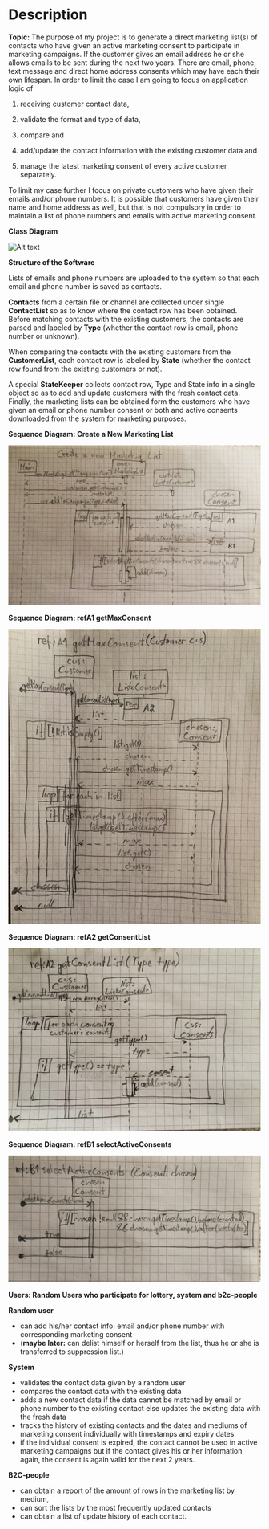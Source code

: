 # Description

__Topic:__ The purpose of my project is to generate a direct marketing list(s) of contacts who have given an active marketing consent to participate in marketing campaigns. If the customer gives an email address he or she allows emails to be sent during the next two years. There are email, phone, text message and direct home address consents which may have each their own lifespan. In order to limit the case I am going to focus on application logic of 

1) receiving customer contact data, 

2) validate the format and type of data, 

3) compare and 

4) add/update the contact information with the existing customer data and 

5) manage the latest marketing consent of every active customer separately. 

To limit my case further I focus on private customers who have given their emails and/or phone numbers. It is possible that customers have given their name and home address as well, but that is not compulsory in order to maintain a list of phone numbers and emails with active marketing consent.

__Class Diagram__

![Alt text](https://github.com/rikumleppanen/direct-marketing-list/blob/master/documentation/Class%20DiagramUpD1.png "Class Diagram (Updated #1")

__Structure of the Software__

Lists of emails and phone numbers are uploaded to the system so that each email and phone number is saved as contacts. 

__Contacts__ from a certain file or channel are collected under single __ContactList__ so as to know where the contact row has been obtained. Before matching contacts with the existing customers, the contacts are parsed and labeled by __Type__ (whether the contact row is email, phone number or unknown).

When comparing the contacts with the existing customers from the __CustomerList__, each contact row is labeled by __State__ (whether the contact row found from the existing customers or not). 

A special __StateKeeper__ collects contact row, Type and State info in a single object so as to add and update customers with the fresh contact data. Finally, the marketing lists can be obtained form the customers who have given an email or phone number consent or both and active consents downloaded from the system for marketing purposes.

__Sequence Diagram: Create a New Marketing List__

![Alt text](https://github.com/rikumleppanen/direct-marketing-list/blob/master/documentation/image1.JPG "Create a New Marketing List")

__Sequence Diagram: refA1 getMaxConsent__

![Alt text](https://github.com/rikumleppanen/direct-marketing-list/blob/master/documentation/image2.JPG)

__Sequence Diagram: refA2 getConsentList__

![Alt text](https://github.com/rikumleppanen/direct-marketing-list/blob/master/documentation/image3.JPG)

__Sequence Diagram: refB1 selectActiveConsents__

![Alt text](https://github.com/rikumleppanen/direct-marketing-list/blob/master/documentation/image4.JPG)


__Users: Random Users who participate for lottery, system and b2c-people__

__Random user__
- can add his/her contact info: email and/or phone number with corresponding marketing consent
- (__maybe later:__ can delist himself or herself from the list, thus he or she is transferred to suppression list.)

__System__
- validates the contact data given by a random user
- compares the contact data with the existing data
- adds a new contact data if the data cannot be matched by email or phone number to the existing contact else updates the existing data with the fresh data
- tracks the history of existing contacts and the dates and mediums of marketing consent individually with timestamps and expiry dates
- if the individual consent is expired, the contact cannot be used in active marketing campaigns but if the contact gives his or her information again, the consent is again valid for the next 2 years.

__B2C-people__
- can obtain a report of the amount of rows in the marketing list by medium, 
- can sort the lists by the most frequently updated contacts 
- can obtain a list of update history of each contact.


